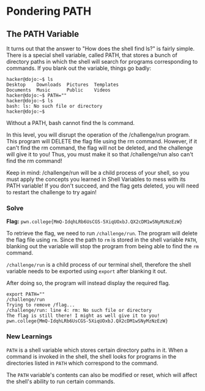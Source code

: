 # Pondering PATH

## The PATH Variable
It turns out that the answer to "How does the shell find ls?" is fairly simple. There is a special shell variable, called PATH, that stores a bunch of directory paths in which the shell will search for programs corresponding to commands. If you blank out the variable, things go badly:
```
hacker@dojo:~$ ls
Desktop    Downloads  Pictures  Templates
Documents  Music      Public    Videos
hacker@dojo:~$ PATH=""
hacker@dojo:~$ ls
bash: ls: No such file or directory
hacker@dojo:~$
```
Without a PATH, bash cannot find the ls command.

In this level, you will disrupt the operation of the /challenge/run program. This program will DELETE the flag file using the rm command. However, if it can't find the rm command, the flag will not be deleted, and the challenge will give it to you! Thus, you must make it so that /challenge/run also can't find the rm command!

Keep in mind: /challenge/run will be a child process of your shell, so you must apply the concepts you learned in Shell Variables to mess with its PATH variable! If you don't succeed, and the flag gets deleted, you will need to restart the challenge to try again!


### Solve
**Flag:** `pwn.college{MmQ-IdqhLRb6UsCGS-5XiqUOxbJ.QX2cDM1wSNyMzNzEzW}`

To retrieve the flag, we need to run `/challenge/run`. The program will delete the flag file using `rm`. Since the path to `rm` is stored in the shell variable `PATH`, blanking out the variable will stop the program from being able to find the `rm` command.

`/challenge/run` is a child process of our terminal shell, therefore the shell variable needs to be exported using `export` after blanking it out.

After doing so, the program will instead display the required flag.

```
export PATH=""
/challenge/run
Trying to remove /flag...
/challenge/run: line 4: rm: No such file or directory
The flag is still there! I might as well give it to you!
pwn.college{MmQ-IdqhLRb6UsCGS-5XiqUOxbJ.QX2cDM1wSNyMzNzEzW}
```
### New Learnings

`PATH` is a shell variable which stores certain directory paths in it. When a command is invoked in the shell, the shell looks for programs in the directories listed in `PATH` which correspond to the command.

The `PATH` variable's contents can also be modified or reset, which will affect the shell's ability to run certain commands.